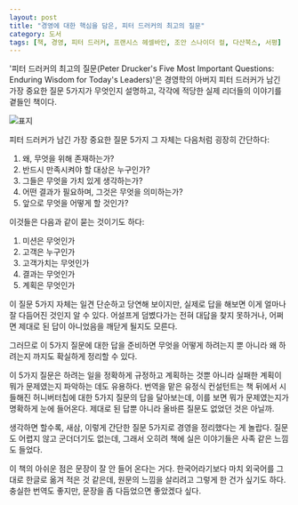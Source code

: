 ```yaml
---
layout: post
title: "경영에 대한 핵심을 담은, 피터 드러커의 최고의 질문"
category: 도서
tags: [책, 경영, 피터 드러커, 프랜시스 헤셀바인, 조안 스나이더 컬, 다산북스, 서평]
---
```


'피터 드러커의 최고의 질문(Peter Drucker's Five Most Important Questions: Enduring Wisdom for Today's Leaders)'은
경영학의 아버지 피터 드러커가 남긴 가장 중요한 질문 5가지가 무엇인지 설명하고,
각각에 적당한 실제 리더들의 이야기를 곁들인 책이다.

![표지](https://lh3.googleusercontent.com/-7moRQBiQdmQ/WS9zlTe9aEI/AAAAAAAAURg/rG7_q0_4zwge9s9veNHivucI3DpK8a8OACE0/s360/peter-druckers-five-most-important-questions-book.jpg "피터 드러커의 가장 중요한 질문 5가지와 그에 대한 이야기를 담았다.")

피터 드러커가 남긴 가장 중요한 질문 5가지 그 자체는 다음처럼 굉장히 간단하다:

1. 왜, 무엇을 위해 존재하는가?
2. 반드시 만족시켜야 할 대상은 누구인가?
3. 그들은 무엇을 가치 있게 생각하는가?
4. 어떤 결과가 필요하며, 그것은 무엇을 의미하는가?
5. 앞으로 무엇을 어떻게 할 것인가?

이것들은 다음과 같이 묻는 것이기도 하다:

1. 미션은 무엇인가
2. 고객은 누구인가
3. 고객가치는 무엇인가
4. 결과는 무엇인가
5. 계획은 무엇인가

이 질문 5가지 자체는 일견 단순하고 당연해 보이지만,
실제로 답을 해보면 이게 얼마나 잘 다듬어진 것인지 알 수 있다.
어설프게 덤볐다가는 전혀 대답을 찾지 못하거나,
어쩌면 제대로 된 답이 아니었음을 깨닫게 될지도 모른다.

그러므로 이 5가지 질문에 대한 답을 준비하면
무엇을 어떻게 하려는지 뿐 아니라
왜 하려는지 까지도 확실하게 정리할 수 있다.

이 5가지 질문은
하려는 일을 정확하게 규정하고 계획하는 것뿐 아니라
실패한 계획이 뭐가 문제였는지 파악하는 데도 유용하다.
번역을 맡은 유정식 컨설턴트는 책 뒤에서 시들해진 허니버터칩에 대한 5가지 질문의 답을 달아보는데,
이를 보면 뭐가 문제였는지가 명확하게 눈에 들어온다.
제대로 된 답뿐 아니라 올바른 질문도 없었던 것은 아닐까.

생각하면 할수록, 새삼, 이렇게 간단한 질문 5가지로 경영을 정리했다는 게 놀랍다.
질문도 어렵지 않고 군더더기도 없는데,
그래서 오히려 책에 실은 이야기들은 사족 같은 느낌도 들었다.

이 책의 아쉬운 점은 문장이 잘 안 들어 온다는 거다.
한국어라기보다 마치 외국어를 그대로 한글로 옮겨 적은 것 같은데,
원문의 느낌을 살리려고 그렇게 한 건가 싶기도 하다.
충실한 번역도 좋지만, 문장을 좀 다듬었으면 좋았겠다 싶다.
